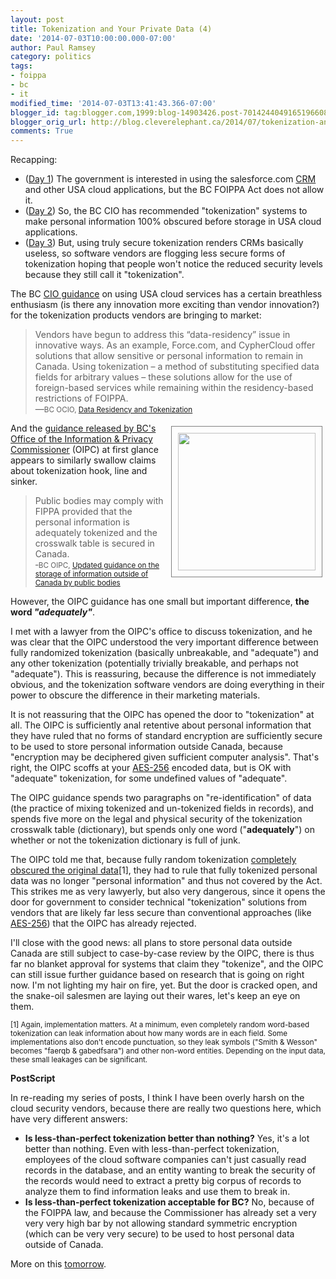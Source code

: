 ```yaml
---
layout: post
title: Tokenization and Your Private Data (4)
date: '2014-07-03T10:00:00.000-07:00'
author: Paul Ramsey
category: politics
tags:
- foippa
- bc
- it
modified_time: '2014-07-03T13:41:43.366-07:00'
blogger_id: tag:blogger.com,1999:blog-14903426.post-7014244049165196608
blogger_orig_url: http://blog.cleverelephant.ca/2014/07/tokenization-and-your-private-data-4.html
comments: True
---
```


Recapping:

* ([Day 1](http://blog.cleverelephant.ca/2014/06/tokenization-and-your-private-data-1.html)) The government is interested in using the salesforce.com [CRM](http://en.wikipedia.org/wiki/Customer_relationship_management) and other USA cloud applications, but the BC FOIPPA Act does not allow it.
* ([Day 2](http://blog.cleverelephant.ca/2014/07/tokenization-and-your-private-data-2.html)) So, the BC CIO has recommended "tokenization" systems to make personal information 100% obscured before storage in USA cloud applications.
* ([Day 3](http://blog.cleverelephant.ca/2014/07/tokenization-and-your-private-data-3.html)) But, using truly secure tokenization renders CRMs basically useless, so software vendors are flogging less secure forms of tokenization hoping that people won't notice the reduced security levels because they still call it "tokenization".

The BC [CIO guidance](http://docs.openinfo.gov.bc.ca/D11384614A_Response_Package_CTZ-2014-00009.PDF) on using USA cloud services has a certain breathless enthusiasm (is there any innovation more exciting than vendor innovation?) for the tokenization products vendors are bringing to market:

> Vendors have begun to address this “data-residency” issue in innovative ways. As an example, Force.com, and CypherCloud offer solutions that allow sensitive or personal information to remain in Canada. Using tokenization – a method of substituting specified data fields for arbitrary values – these solutions allow for the use of foreign-based services while remaining within the residency-based restrictions of FOIPPA.<br/>&mdash;<small>BC OCIO, [Data Residency and Tokenization](http://docs.openinfo.gov.bc.ca/D11384614A_Response_Package_CTZ-2014-00009.PDF)</small>

<img src="http://cache.thephoenix.com/secure/uploadedImages/The_Phoenix/Life/Reality_Check/TJI_Sipress_adequate.jpg" style="float:right; width: 220px; margin: 5px; padding:10px; border: 1px solid grey;" />  

And the [guidance released by BC's Office of the Information &amp; Privacy Commissioner](https://www.oipc.bc.ca/public-comments/1649) (OIPC) at first glance appears to similarly swallow claims about tokenization hook, line and sinker.

> Public bodies may comply with FIPPA provided that the personal information is adequately tokenized and the crosswalk table is secured in Canada.<br/>&dash;<small>BC OIPC, [Updated guidance on the storage of information outside of Canada by public bodies](https://www.oipc.bc.ca/public-comments/1649 )</small>

However, the OIPC guidance has one small but important difference, **the word *"adequately"***.

I met with a lawyer from the OIPC's office to discuss tokenization, and he was clear that the OIPC understood the very important difference between fully randomized tokenization (basically unbreakable, and "adequate") and any other tokenization (potentially trivially breakable, and perhaps not "adequate"). This is reassuring, because the difference is not immediately obvious, and the tokenization software vendors are doing everything in their power to obscure the difference in their marketing materials.

It is not reassuring that the OIPC has opened the door to "tokenization" at all. The OIPC is sufficiently anal retentive about personal information that they have ruled that no forms of standard encryption are sufficiently secure to be used to store personal information outside Canada, because "encryption may be deciphered given sufficient computer analysis". That's right, the OIPC scoffs at your [AES-256](http://en.wikipedia.org/wiki/Advanced_Encryption_Standard) encoded data, but is OK with "adequate" tokenization, for some undefined values of "adequate".

The OIPC guidance spends two paragraphs on "re-identification" of data (the practice of mixing tokenized and un-tokenized fields in records), and spends five more on the legal and physical security of the tokenization crosswalk table (dictionary), but spends only one word ("**adequately**") on whether or not the tokenization dictionary is full of junk.

The OIPC told me that, because fully random tokenization [completely obscured the original data](http://blog.cleverelephant.ca/2014/07/tokenization-and-your-private-data-2.html)[1], they had to rule that fully tokenized personal data was no longer "personal information" and thus not covered by the Act. This strikes me as very lawyerly, but also very dangerous, since it opens the door for government to consider technical "tokenization" solutions from vendors that are likely far less secure than conventional approaches (like [AES-256](http://en.wikipedia.org/wiki/Advanced_Encryption_Standard)) that the OIPC has already rejected.

I'll close with the good news: all plans to store personal data outside Canada are still subject to case-by-case review by the OIPC, there is thus far no blanket approval for systems that claim they "tokenize", and the OIPC can still issue further guidance based on research that is going on right now. I'm not lighting my hair on fire, yet. But the door is cracked open, and the snake-oil salesmen are laying out their wares, let's keep an eye on them.

<small>[1] Again, implementation matters. At a minimum, even completely random word-based tokenization can leak information about how many words are in each field. Some implementations also don't encode punctuation, so they leak symbols ("Smith &amp; Wesson" becomes "faerqb &amp; gabedfsara") and other non-word entities. Depending on the input data, these small leakages can be significant.</small>

**PostScript**

In re-reading my series of posts, I think I have been overly harsh on the cloud security vendors, because there are really two questions here, which have very different answers:

* **Is less-than-perfect tokenization better than nothing?** Yes, it's a lot better than nothing. Even with less-than-perfect tokenization, employees of the cloud software companies can't just casually read records in the database, and an entity wanting to break the security of the records would need to extract a pretty big corpus of records to analyze them to find information leaks and use them to break in.
* **Is less-than-perfect tokenization acceptable for BC?** No, because of the FOIPPA law, and because the Commissioner has already set a very very very high bar by not allowing standard symmetric encryption (which can be very very secure) to be used to host personal data outside of Canada.

More on this [tomorrow](http://blog.cleverelephant.ca/2014/07/tokenization-and-your-private-data-5.html).

